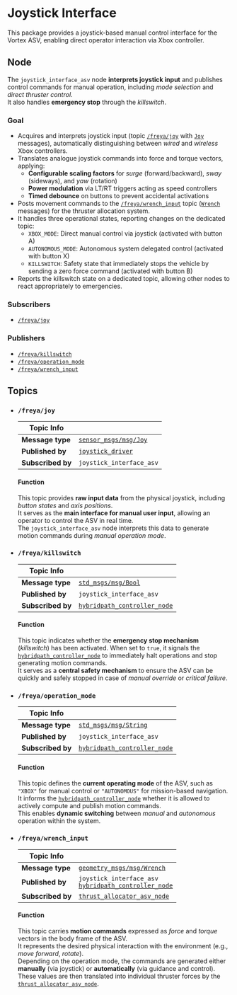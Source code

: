 # Joystick Interface

This package provides a joystick-based manual control interface for the Vortex ASV, enabling direct operator interaction via Xbox controller.

## Node

The `joystick_interface_asv` node **interprets joystick input** and publishes control commands for manual operation, including *mode selection* and *direct thruster control*.  
It also handles **emergency stop** through the *killswitch*.

### Goal

- Acquires and interprets joystick input (topic [`/freya/joy`](#freyajoy) with [`Joy`](https://docs.ros.org/en/api/sensor_msgs/html/msg/Joy.html) messages), automatically distinguishing between *wired* and *wireless* Xbox controllers.
- Translates analogue joystick commands into force and torque vectors, applying:
    - **Configurable scaling factors** for *surge* (forward/backward), *sway* (sideways), and *yaw* (rotation)
    - **Power modulation** via LT/RT triggers acting as speed controllers
    - **Timed debounce** on buttons to prevent accidental activations
- Posts movement commands to the [`/freya/wrench_input`](#freyawrench_input) topic ([`Wrench`](https://docs.ros2.org/foxy/api/geometry_msgs/msg/Wrench.html) messages) for the thruster allocation system.
- It handles three operational states, reporting changes on the dedicated topic:
    - `XBOX_MODE`: Direct manual control via joystick (activated with button A)
    - `AUTONOMOUS_MODE`: Autonomous system delegated control (activated with button X)
    - `KILLSWITCH`: Safety state that immediately stops the vehicle by sending a zero force command (activated with button B)
- Reports the killswitch state on a dedicated topic, allowing other nodes to react appropriately to emergencies.

### Subscribers

- [`/freya/joy`](#freyajoy)

### Publishers

- [`/freya/killswitch`](#freyakillswitch)
- [`/freya/operation_mode`](#freyaoperationmode)
- [`/freya/wrench_input`](#freyawrench_input)

## Topics

- ### `/freya/joy`
  
  |  Topic Info       |                                |
  |-------------------|--------------------------------|
  | **Message type**  | [`sensor_msgs/msg/Joy`](https://docs.ros2.org/foxy/api/sensor_msgs/msg/Joy.html) |
  | **Published by**  | [`joystick_driver`](...) |
  | **Subscribed by** | `joystick_interface_asv` |
  
  #### Function
  
  This topic provides **raw input data** from the physical joystick, including *button states* and *axis positions*.  
  It serves as the **main interface for manual user input**, allowing an operator to control the ASV in real time.  
  The `joystick_interface_asv` node interprets this data to generate motion commands during *manual operation mode*.

- ### `/freya/killswitch`
  
  | Topic Info        |                                |
  |-------------------|--------------------------------|
  | **Message type**  | [`std_msgs/msg/Bool`](https://docs.ros2.org/foxy/api/std_msgs/msg/Bool.html) |
  | **Published by**  | `joystick_interface_asv` |
  | **Subscribed by** | [`hybridpath_controller_node`](https://github.com/vortexntnu/vortex-asv/blob/doc-nodes-topics/control/hybridpath_controller/README.md#node) |
  
  #### Function
  
  This topic indicates whether the **emergency stop mechanism** (*killswitch*) has been activated.
  When set to `true`, it signals the [`hybridpath_controller_node`](https://github.com/vortexntnu/vortex-asv/blob/doc-nodes-topics/control/hybridpath_controller/README.md#node) to immediately halt operations and stop generating motion commands.  
  It serves as a **central safety mechanism** to ensure the ASV can be quickly and safely stopped in case of *manual override* or *critical failure*.

- ### `/freya/operation_mode`
  
  | Topic Info         |                                  |
  |--------------------|----------------------------------|
  | **Message type**   | [`std_msgs/msg/String`](https://docs.ros2.org/foxy/api/std_msgs/msg/String.html) |
  | **Published by**   | `joystick_interface_asv` |
  | **Subscribed by**  | [`hybridpath_controller_node`](https://github.com/vortexntnu/vortex-asv/blob/doc-nodes-topics/control/hybridpath_controller/README.md#node) |
  
  #### Function
  
  This topic defines the **current operating mode** of the ASV, such as `"XBOX"` for manual control or `"AUTONOMOUS"` for mission-based navigation.  
  It informs the [`hybridpath_controller_node`](https://github.com/vortexntnu/vortex-asv/blob/doc-nodes-topics/control/hybridpath_controller/README.md#node) whether it is allowed to actively compute and publish motion commands.  
  This enables **dynamic switching** between *manual* and *autonomous* operation within the system.

- ### `/freya/wrench_input`

  | Topic Info         |                                  |
  |--------------------|----------------------------------|
  | **Message type**   | [`geometry_msgs/msg/Wrench`](https://docs.ros2.org/foxy/api/geometry_msgs/msg/Wrench.html) |
  | **Published by**   | `joystick_interface_asv` <br> [`hybridpath_controller_node`](https://github.com/vortexntnu/vortex-asv/blob/doc-nodes-topics/control/hybridpath_controller/README.md#node) |
  | **Subscribed by**  | [`thrust_allocator_asv_node`](https://github.com/vortexntnu/vortex-asv/blob/doc-nodes-topics/motion/thrust_allocator_asv/README.md#node) |
  
  #### Function
  
  This topic carries **motion commands** expressed as *force* and *torque* vectors in the body frame of the ASV.  
  It represents the desired physical interaction with the environment (e.g., *move forward*, *rotate*).  
  Depending on the operation mode, the commands are generated either **manually** (via joystick) or **automatically** (via guidance and control).  
  These values are then translated into individual thruster forces by the [`thrust_allocator_asv_node`](https://github.com/vortexntnu/vortex-asv/blob/doc-nodes-topics/motion/thrust_allocator_asv/README.md#node).
